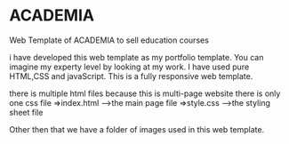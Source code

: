 # ACADEMIA
Web Template of ACADEMIA to sell education courses

i have developed this web template as my portfolio template.
You can imagine my experty level by looking at my work.
I have used pure HTML,CSS and javaScript.
This is a fully responsive web template.


there is multiple html files because this is multi-page website
there is only one css file 
=>index.html    -->the main page file
=>style.css     -->the styling sheet file


Other then that we have a folder of images used in this web template.

